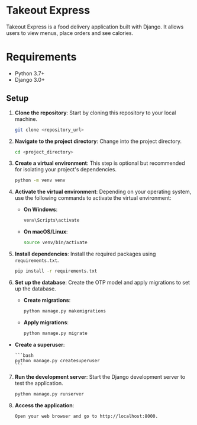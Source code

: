 # Takeout Express
Takeout Express is a food delivery application built with Django. It allows users to  view menus, place orders and see calories.

# Requirements
  + Python 3.7+
  + Django 3.0+

## Setup

1. **Clone the repository**: Start by cloning this repository to your local machine.

    ```bash
    git clone <repository_url>
    ```

2. **Navigate to the project directory**: Change into the project directory.

    ```bash
    cd <project_directory>
    ```

3. **Create a virtual environment**: This step is optional but recommended for isolating your project's dependencies.

    ```bash
    python -m venv venv
    ```

4. **Activate the virtual environment**: Depending on your operating system, use the following commands to activate the virtual environment:

    - **On Windows**:

        ```bash
        venv\Scripts\activate
        ```

    - **On macOS/Linux**:

        ```bash
        source venv/bin/activate
        ```

5. **Install dependencies**: Install the required packages using `requirements.txt`.

    ```bash
    pip install -r requirements.txt
    ```


6. **Set up the database**: Create the OTP model and apply migrations to set up the database.

    - **Create migrations**:

        ```bash
        python manage.py makemigrations
        ```

    - **Apply migrations**:

        ```bash
        python manage.py migrate
        ```

  - **Create a superuser**:

        ```bash
        python manage.py createsuperuser
        ```

7. **Run the development server**: Start the Django development server to test the application.

    ```bash
    python manage.py runserver
    ```

8. **Access the application**:

    ```bash
   Open your web browser and go to http://localhost:8000.
    ```
